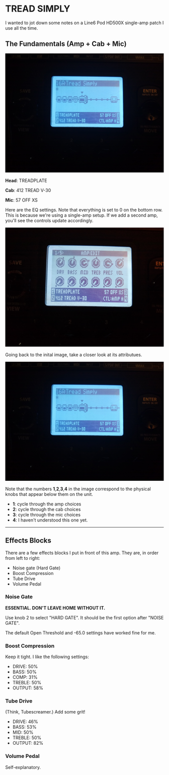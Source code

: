 # TREAD SIMPLY #

I wanted to jot down some notes on a Line6 Pod HD500X single-amp patch I use all the time.

## The Fundamentals (Amp + Cab + Mic) ##

![Patch image](https://raw.githubusercontent.com/joedougherty/writing/drafts/assets/head.jpg)


**Head**:   TREADPLATE

**Cab**:    412 TREAD V-30

**Mic**:    57 OFF XS 


Here are the EQ settings. Note that everything is set to 0 on the bottom row. This is because we're using a single-amp setup. If we add a second amp, you'll see the controls update accordingly.


![Patch image](https://raw.githubusercontent.com/joedougherty/writing/drafts/assets/eq.jpg)


Going back to the inital image, take a closer look at its attributues.


![Patch image](https://raw.githubusercontent.com/joedougherty/writing/drafts/assets/head.jpg)


Note that the numbers **1**,**2**,**3**,**4** in the image correspond to the physical knobs that appear below them on the unit.


* **1**: cycle through the amp choices
* **2**: cycle through the cab choices
* **3**: cycle through the mic choices
* **4**: I haven't understood this one yet.

---

## Effects Blocks ##

There are a few effects blocks I put in front of this amp. They are, in order from left to right:

* Noise gate (Hard Gate)
* Boost Compression 
* Tube Drive
* Volume Pedal


### Noise Gate ###

**ESSENTIAL. DON'T LEAVE HOME WITHOUT IT.**

Use knob 2 to select "HARD GATE". It should be the first option after "NOISE GATE". 

The default Open Threshold and -65.0 settings have worked fine for me.


### Boost Compression ###

Keep it tight. I like the following settings:

* DRIVE:    50%
* BASS:     50%
* COMP:     31%
* TREBLE:   50%
* OUTPUT:   58%


### Tube Drive ###

(Think, Tubescreamer.) Add some grit!


* DRIVE:    46%
* BASS:     53%
* MID:      50%
* TREBLE:   50%
* OUTPUT:   82%


### Volume Pedal ###

Self-explanatory.
